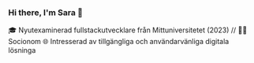 
### Hi there, I'm Sara 👋

🎓 Nyutexaminerad fullstackutvecklare från Mittuniversitetet (2023) //
🧑‍⚖️ Socionom
🌐 Intresserad av tillgängliga och användarvänliga digitala lösninga
